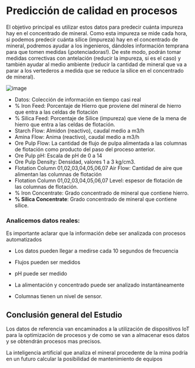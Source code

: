 # Predicción de calidad en procesos
El objetivo principal es utilizar estos datos para predecir cuánta impureza hay en el concentrado de mineral. Como esta impureza se mide cada hora, si podemos predecir cuánta sílice (impureza) hay en el concentrado de mineral, podremos ayudar a los ingenieros, dándoles información temprana para que tomen medidas (¡potenciadoras!). De este modo, podrán tomar medidas correctivas con antelación (reducir la impureza, si es el caso) y también ayudar al medio ambiente (reducir la cantidad de mineral que va a parar a los vertederos a medida que se reduce la sílice en el concentrado de mineral).

![image](https://user-images.githubusercontent.com/75042933/217850174-de1770d2-8184-4506-9039-51f347875f37.png)


-   Datos: Colección de información en tiempo casi real
-   % Iron Feed: Porcentaje de Hierro que proviene del mineral de hierro que entra a las celdas de flotación 
-   % Silica Feed: Porcentaje de Silice (impureza) que viene de la mena de hierro que entra a las celdas de flotación.
-   Starch Flow: Almidon (reactivo), caudal medio a m3/h
-   Amina Flow: Anima (reactivo), caudal medio a m3/h
-   Ore Pulp Flow:   La cantidad de flujo de pulpa alimentada a las columnas de flotación como producto del paso del proceso anterior.
-   Ore Pulp pH: Escala de pH de 0 a 14
-   Ore Pulp Density: Densidad, valores 1 a 3 kg/cm3.
-   Flotation Column 01,02,03,04,05,06,07 Air Flow: Cantidad de aire que alimentan las columnas de flotación 
-   Flotation Column 01,02,03,04,05,06,07 Level: espesor de flotación de las columnas de flotación.
-   % Iron Concentrate: Grado concentrado de mineral que contiene hierro.
-   **% Silica Concentrate**: Grado concentrado de mineral que contiene sílice.

### Analicemos datos reales:
Es importante aclarar que la información debe ser analizada con procesos automatizados 
-   Los datos pueden llegar a medirse cada 10 segundos de frecuencia
    
-   Flujos pueden ser medidos
    
-   pH puede ser medido
-   La alimentación y concentrado puede ser analizado instantáneamente
-   Columnas tienen un nivel de sensor.

## Conclusión general del Estudio
Los datos de referencia van encaminados a la utilización de dispositivos IoT para la optimización de procesos y de como se van a almacenar esos datos y se obtendrán procesos mas precisos.

La inteligencia artificial que analiza el mineral procedente de la mina podría en un futuro calcular la posibilidad de mantenimiento de equipos
